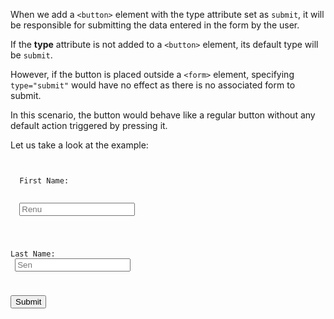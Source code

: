 When we add a `<button>` element
with the type attribute set as `submit`,
it will be responsible for submitting
the data entered in the form by the user.

If the **type** attribute is not added
to a `<button>` element,
its default type will be `submit`.

However, if the button is placed
outside a `<form>` element,
specifying `type="submit"` would
have no effect as there is no associated
form to submit.

In this scenario, the button would behave
like a regular button without any default
action triggered by pressing it.

Let us take a look at the example:

<codeblock language="html" type="lesson" defaultCSS="form {max-width: 300px; margin: 10px auto; font-family: Lato; border-radius: 10px; padding: 1rem; box-shadow: 0px 0px 4px; background-color: snow; font-size: 1.2rem; } form * { margin: 0.5rem; } button , input[type=`button`] { padding: 0.2rem 1rem; font-size: 1.1rem; font-weight: 700; margin: 1rem 0; }">
<code>
<form id="form">
  <label>First Name:</label>
  <br>
  <input placeholder="Renu" >
  <br>

  <label>Last Name:</label>
  <br>
  <input placeholder="Sen" >
  <br>

  <button type="submit">Submit</button>
</form>
</code>
</codeblock>
